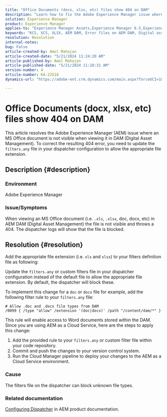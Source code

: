 ```yaml
---
title: "Office Documents (docx, xlsx, etc) files show 404 on DAM"
description: "Learn how to fix the Adobe Experience Manager issue where the file is not visible in AEM DAM. Update the filters.any file in dispatcher configuration."
solution: Experience Manager
product: Experience Manager
applies-to: "Experience Manager Assets,Experience Manager 6.5,Experience Manager"
keywords: "KCS, XCS, XLSX, AEM DAM, Error files on AEM DAM, Digital asset management, doc, docx, office, 404 error"
resolution: Resolution
internal-notes: 
bug: False
article-created-by: Amol Mahajan
article-created-date: "5/21/2024 11:24:20 AM"
article-published-by: Amol Mahajan
article-published-date: "5/21/2024 11:28:31 AM"
version-number: 4
article-number: KA-22518
dynamics-url: "https://adobe-ent.crm.dynamics.com/main.aspx?forceUCI=1&pagetype=entityrecord&etn=knowledgearticle&id=cbb530a6-6417-ef11-9f8a-6045bd006c82"

---
```

# Office Documents (docx, xlsx, etc) files show 404 on DAM


This article resolves the Adobe Experience Manager (AEM) issue where an MS Office document is not visible when viewing it in DAM (Digital Asset Management). To correct the resulting 404 error, you need to update the `filters.any` file in your dispatcher configuration to allow the appropriate file extension.

## Description {#description}


### Environment

Adobe Experience Manager

### Issue/Symptoms

When viewing an MS Office document (i.e. `.xls`, `.xlsx`, doc, docx, etc) in AEM DAM (Digital Asset Management) the file is not visible and throws a 404. The dispatcher logs will show that the file is blocked.


## Resolution {#resolution}


Add the appropriate file extension (i.e. `xls` and `xlsx`) to your filters definition file as following:

Update the `filters.any` or custom filters file in your dispatcher configuration instead of the default file to allow the appropriate file extension. By default, the dispatcher will block these.

To implement this change for a `doc` or `docx` file for example, add the following filter rule to your `filters.any` file:


```
# Allow .doc and .docx file types from DAM
/0099 { /type "allow" /extension '(doc|docx)' /path "/content/dam/*" }
```


This rule will enable access to Word documents stored within the DAM. Since you are using AEM as a Cloud Service, here are the steps to apply this change:

1. Add the provided rule to your `filters.any` or custom filter file within your code repository.
2. Commit and push the changes to your version control system.
3. Run the Cloud Manager pipeline to deploy your changes to the AEM as a Cloud Service environment.


### Cause

The filters file on the dispatcher can block unknown file types.

### Related documentation

[Configuring Dispatcher](https://experienceleague.adobe.com/docs/experience-manager-dispatcher/using/configuring/dispatcher-configuration.html?lang=en) in AEM product documentation.
